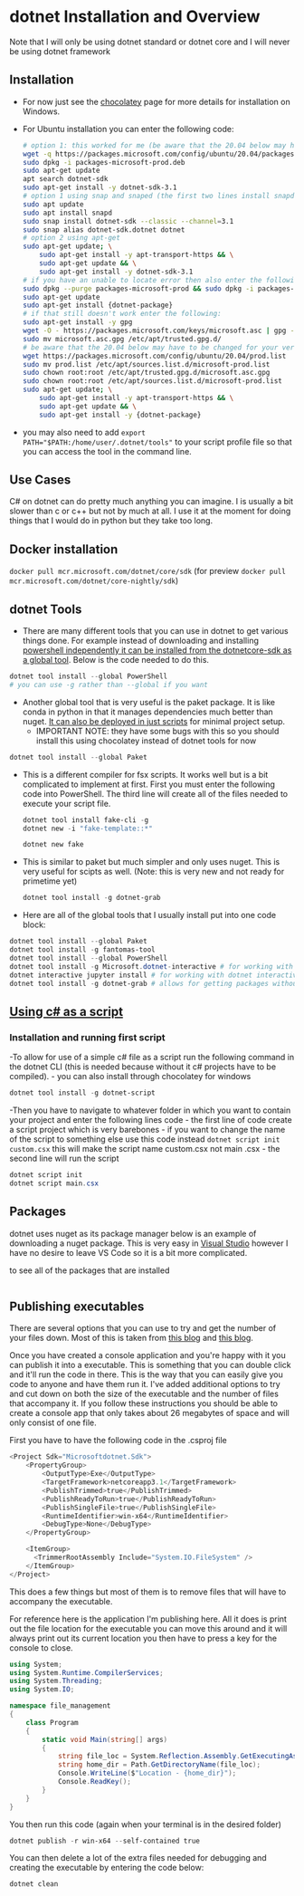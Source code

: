 # dotnet Installation and Overview

Note that I will only be using dotnet standard or dotnet core and I will never be using dotnet framework

## Installation

- For now just see the [chocolatey](../../other_software/windows_program_instructions/chocolatey.md) page for more details for installation on Windows.
- For Ubuntu installation you can enter the following code:

    ```sh
    # option 1: this worked for me (be aware that the 20.04 below may have to be changed for your version of ubuntu)
    wget -q https://packages.microsoft.com/config/ubuntu/20.04/packages-microsoft-prod.deb -O packages-microsoft-prod.deb
    sudo dpkg -i packages-microsoft-prod.deb
    sudo apt-get update
    apt search dotnet-sdk
    sudo apt-get install -y dotnet-sdk-3.1
    # option 1 using snap and snaped (the first two lines install snapd if required)
    sudo apt update
    sudo apt install snapd
    sudo snap install dotnet-sdk --classic --channel=3.1
    sudo snap alias dotnet-sdk.dotnet dotnet
    # option 2 using apt-get
    sudo apt-get update; \
        sudo apt-get install -y apt-transport-https && \
        sudo apt-get update && \
        sudo apt-get install -y dotnet-sdk-3.1
    # if you have an unable to locate error then also enter the following:
    sudo dpkg --purge packages-microsoft-prod && sudo dpkg -i packages-microsoft-prod.deb
    sudo apt-get update
    sudo apt-get install {dotnet-package}
    # if that still doesn't work enter the following:
    sudo apt-get install -y gpg
    wget -O - https://packages.microsoft.com/keys/microsoft.asc | gpg --dearmor -o microsoft.asc.gpg
    sudo mv microsoft.asc.gpg /etc/apt/trusted.gpg.d/
    # be aware that the 20.04 below may have to be changed for your version of ubuntu
    wget https://packages.microsoft.com/config/ubuntu/20.04/prod.list
    sudo mv prod.list /etc/apt/sources.list.d/microsoft-prod.list
    sudo chown root:root /etc/apt/trusted.gpg.d/microsoft.asc.gpg
    sudo chown root:root /etc/apt/sources.list.d/microsoft-prod.list
    sudo apt-get update; \
        sudo apt-get install -y apt-transport-https && \
        sudo apt-get update && \
        sudo apt-get install -y {dotnet-package}
    ```

- you may also need to add `export PATH="$PATH:/home/user/.dotnet/tools"` to your script profile file so that you can access the tool in the command line.

## Use Cases

C# on dotnet can do pretty much anything you can imagine. I is usually a bit slower than c or c++ but not by much at all. I use it at the moment for doing things that I would do in python but they take too long.

## Docker installation

`docker pull mcr.microsoft.com/dotnet/core/sdk` (for preview `docker pull mcr.microsoft.com/dotnet/core-nightly/sdk`)

## dotnet Tools

- There are many different tools that you can use in dotnet to get various things done. For example instead of downloading and installing [powershell independently it can be installed from the dotnetcore-sdk as a global tool](https://www.hanselman.com/blog/InstallingPowerShellWithOneLineAsANETCoreGlobalTool.aspx). Below is the code needed to do this.

```PowerShell
dotnet tool install --global PowerShell
# you can use -g rather than --global if you want
```

- Another global tool that is very useful is the paket package. It is like conda in python in that it manages dependencies much better than nuget. [It can also be deployed in just scripts](https://fsprojects.github.io/Paket/reference-from-repl.html) for minimal project setup.
    - IMPORTANT NOTE: they have some bugs with this so you should install this using chocolatey instead of dotnet tools for now

```PowerShell
dotnet tool install --global Paket
```

- This is a different compiler for fsx scripts. It works well but is a bit complicated to implement at first. First you must enter the following code into PowerShell. The third line will create all of the files needed to execute your script file.

    ```PowerShell
    dotnet tool install fake-cli -g
    dotnet new -i "fake-template::*"

    dotnet new fake
    ```


- This is similar to paket but much simpler and only uses nuget. This is very useful for scipts as well. (Note: this is very new and not ready for primetime yet)

    ```PowerShell
    dotnet tool install -g dotnet-grab
    ```

- Here are all of the global tools that I usually install put into one code block:

```PowerShell
dotnet tool install --global Paket
dotnet tool install -g fantomas-tool
dotnet tool install --global PowerShell
dotnet tool install -g Microsoft.dotnet-interactive # for working with dotnet interactive which is jupyter for dotnet
dotnet interactive jupyter install # for working with dotnet interactive which is jupyter for dotnet
dotnet tool install -g dotnet-grab # allows for getting packages without setting up a project file
```

<!-- ## Creating a simple console application

Creating a console app is very simple but it gets pretty complicated thereafter. First you navigate to the folder you want to  -->

## [Using c# as a script](https://github.com/filipw/dotnet-script/blob/master/README.md)

### Installation and running first script

-To allow for use of a simple c# file as a script run the following command in the dotnet CLI (this is needed because without it c# projects have to be compiled).
    - you can also install through chocolatey for windows

```PowerShell
dotnet tool install -g dotnet-script
```

-Then you have to navigate to whatever folder in which you want to contain your project and enter the following lines code
    - the first line of code create a script project which is very barebones
        - if you want to change the name of the script to something else use this code instead `dotnet script init custom.csx` this will make the script name custom.csx not main .csx
    - the second line will run the script

```PowerShell
dotnet script init
dotnet script main.csx
```

## Packages

dotnet uses nuget as its package manager below is an example of downloading a nuget package. This is very easy in [Visual Studio](https://visualstudio.microsoft.com/vs/) however I have no desire to leave VS Code so it is a bit more complicated.

to see all of the packages that are installed

```PowerShell

```

## Publishing executables

There are several options that you can use to try and get the number of your files down. Most of this is taken from [this blog](https://www.hanselman.com/blog/MakingATinyNETCore30EntirelySelfcontainedSingleExecutable.aspx) and [this blog](https://blog.magnusmontindotnet/2019/09/22/single-file-exes-in-net-core/).

Once you have created a console application and you're happy with it you can publish it into a executable. This is something that you can double click and it'll run the code in there. This is the way that you can easily give you code to anyone and have them run it. I've added additional options to try and cut down on both the size of the executable and the number of files that accompany it. If you follow these instructions you should be able to create a console app that only takes about 26 megabytes of space and will only consist of one file.

First you have to have the following code in the .csproj file

```PowerShell
<Project Sdk="Microsoftdotnet.Sdk">
    <PropertyGroup>
        <OutputType>Exe</OutputType>
        <TargetFramework>netcoreapp3.1</TargetFramework>
        <PublishTrimmed>true</PublishTrimmed>
        <PublishReadyToRun>true</PublishReadyToRun>
        <PublishSingleFile>true</PublishSingleFile>
        <RuntimeIdentifier>win-x64</RuntimeIdentifier>
        <DebugType>None</DebugType>
    </PropertyGroup>

    <ItemGroup>
      <TrimmerRootAssembly Include="System.IO.FileSystem" />
    </ItemGroup>
</Project>
```

This does a few things but most of them is to remove files that will have to accompany the executable.

For reference here is the application I'm publishing here. All it does is print out the file location for the executable you can move this around and it will always print out its current location you then have to press a key for the console to close.

```c#
using System;
using System.Runtime.CompilerServices;
using System.Threading;
using System.IO;

namespace file_management
{
    class Program
    {
        static void Main(string[] args)
        {
            string file_loc = System.Reflection.Assembly.GetExecutingAssembly().Location;
            string home_dir = Path.GetDirectoryName(file_loc);
            Console.WriteLine($"Location - {home_dir}");
            Console.ReadKey();
        }
    }
}
```

You then run this code (again when your terminal is in the desired folder)

```PowerShell
dotnet publish -r win-x64 --self-contained true
```

You can then delete a lot of the extra files needed for debugging and creating the executable by entering the code below:

```PowerShell
dotnet clean
```
